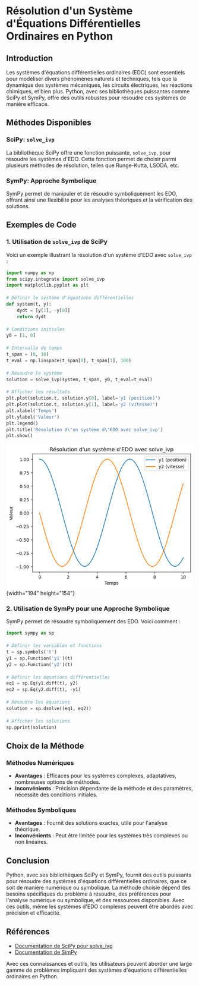 # Résolution d'un Système d'Équations Différentielles Ordinaires en Python

## Introduction

Les systèmes d'équations différentielles ordinaires (EDO) sont essentiels pour modéliser divers phénomènes naturels et techniques, tels que la dynamique des systèmes mécaniques, les circuits électriques, les réactions chimiques, et bien plus. Python, avec ses bibliothèques puissantes comme SciPy et SymPy, offre des outils robustes pour résoudre ces systèmes de manière efficace.

## Méthodes Disponibles

### SciPy: `solve_ivp`

La bibliothèque SciPy offre une fonction puissante, `solve_ivp`, pour résoudre les systèmes d'EDO. Cette fonction permet de choisir parmi plusieurs méthodes de résolution, telles que Runge-Kutta, LSODA, etc.

### SymPy: Approche Symbolique

SymPy permet de manipuler et de résoudre symboliquement les EDO, offrant ainsi une flexibilité pour les analyses théoriques et la vérification des solutions.

## Exemples de Code

### 1. Utilisation de `solve_ivp` de SciPy

Voici un exemple illustrant la résolution d'un système d'EDO avec `solve_ivp` :

```python
import numpy as np
from scipy.integrate import solve_ivp
import matplotlib.pyplot as plt

# Définir le système d'équations différentielles
def system(t, y):
    dydt = [y[1], -y[0]]
    return dydt

# Conditions initiales
y0 = [1, 0]

# Intervalle de temps
t_span = (0, 10)
t_eval = np.linspace(t_span[0], t_span[1], 100)

# Résoudre le système
solution = solve_ivp(system, t_span, y0, t_eval=t_eval)

# Afficher les résultats
plt.plot(solution.t, solution.y[0], label='y1 (position)')
plt.plot(solution.t, solution.y[1], label='y2 (vitesse)')
plt.xlabel('Temps')
plt.ylabel('Valeur')
plt.legend()
plt.title('Résolution d\'un système d\'EDO avec solve_ivp')
plt.show()
```

  ![image.png](image/ODE_solved.png){width="194" height="154"}

### 2. Utilisation de SymPy pour une Approche Symbolique

SymPy permet de résoudre symboliquement des EDO. Voici comment :

```python
import sympy as sp

# Définir les variables et fonctions
t = sp.symbols('t')
y1 = sp.Function('y1')(t)
y2 = sp.Function('y2')(t)

# Définir les équations différentielles
eq1 = sp.Eq(y1.diff(t), y2)
eq2 = sp.Eq(y2.diff(t), -y1)

# Résoudre les équations
solution = sp.dsolve((eq1, eq2))

# Afficher les solutions
sp.pprint(solution)
```

## Choix de la Méthode

### Méthodes Numériques

- **Avantages** : Efficaces pour les systèmes complexes, adaptatives, nombreuses options de méthodes.
- **Inconvénients** : Précision dépendante de la méthode et des paramètres, nécessite des conditions initiales.

### Méthodes Symboliques

- **Avantages** : Fournit des solutions exactes, utile pour l'analyse théorique.
- **Inconvénients** : Peut être limitée pour les systèmes très complexes ou non linéaires.

## Conclusion

Python, avec ses bibliothèques SciPy et SymPy, fournit des outils puissants pour résoudre des systèmes d'équations différentielles ordinaires, que ce soit de manière numérique ou symbolique. La méthode choisie dépend des besoins spécifiques du problème à résoudre, des préférences pour l'analyse numérique ou symbolique, et des ressources disponibles. Avec ces outils, même les systèmes d'EDO complexes peuvent être abordés avec précision et efficacité.

## Références

- [Documentation de SciPy pour solve_ivp](https://docs.scipy.org/doc/scipy/reference/generated/scipy.integrate.solve_ivp.html#scipy.integrate.solve_ivp)
- [Documentation de SimPy](https://simpy.readthedocs.io/en/latest/)

Avec ces connaissances et outils, les utilisateurs peuvent aborder une large gamme de problèmes impliquant des systèmes d'équations différentielles ordinaires en Python.
